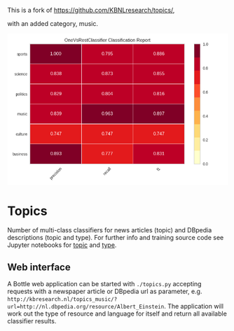 This is a fork of https://github.com/KBNLresearch/topics/,

with an added category, music.

![Model test output](https://raw.githubusercontent.com/WillemJan/topics/master/topics/news_topics.png)


# Topics

Number of multi-class classifiers for news articles (topic) and DBpedia descriptions (topic and type). For further info and training source code see Jupyter notebooks for [topic](https://github.com/KBNLresearch/topics/blob/master/topics.ipynb) and [type](https://github.com/KBNLresearch/topics/blob/master/type.ipynb).

## Web interface

A Bottle web application can be started with `./topics.py` accepting requests with a newspaper article or DBpedia url as parameter, e.g. `http://kbresearch.nl/topics_music/?url=http://nl.dbpedia.org/resource/Albert_Einstein`. The application will work out the type of resource and language for itself and return all available classifier results.

